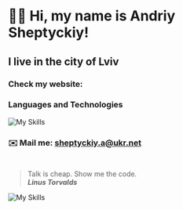 # 👋🏻 Hi, my name is **Andriy Sheptyckiy**!
## I live in the city of Lviv
### Check my website: 
### Languages and Technologies 

![My Skills](https://skillicons.dev/icons?i=js,typescript,html,css,scss,react,redux,&perline=7)

### ✉️ Mail me: sheptyckiy.a@ukr.net
#
> Talk is cheap. Show me the code. <br/>
> ***Linus Torvalds***


![My Skills](https://skillicons.dev/icons?i=js,typescript,html,css,scss,react,redux,&perline=7)
